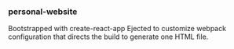 ### personal-website

Bootstrapped with create-react-app
Ejected to customize webpack configuration that directs the build to generate one HTML file.
